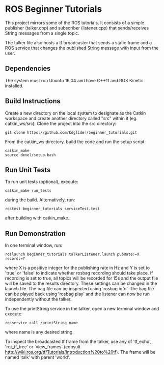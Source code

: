# ROS Beginner Tutorials
This project mirrors some of the ROS tutorials. It consists of a simple publisher (talker.cpp) and subscriber (listener.cpp) that sends/receives String messages from a single topic.

The talker file also hosts a tf broadcaster that sends a static frame and a ROS service that changes the published String message with input from the user.


## Dependencies
The system must run Ubuntu 16.04 and have C++11 and ROS Kinetic installed.


## Build Instructions
Create a new directory on the local system to designate as the Catkin workspace and create another directory called "src" within it (eg. catkin_ws/src). Clone the project into the src directory:
```
git clone https://github.com/kdglider/beginner_tutorials.git
```
From the catkin_ws directory, build the code and run the setup script:
```
catkin_make
source devel/setup.bash
```


## Run Unit Tests
To run unit tests (optional), execute:
```
catkin_make run_tests
```
during the build. Alternatively, run:
```
rostest beginner_tutorials serviceTest.test
```
after building with catkin_make.


## Run Demonstration
In one terminal window, run:
```
roslaunch beginner_tutorials talkerListener.launch pubRate:=X record:=Y
```
where X is a positive integer for the publishing rate in Hz and Y is set to 'true' or 'false' to indicate whether rosbag recording should take place. If recording is set to true, all topics will be recorded for 15s and the output file will be saved to the results directory. These settings can be changed in the launch file. The bag file can be inspected using 'rosbag info'. The bag file can be played back using 'rosbag play' and the listener can now be run independently without the talker.

To use the printString service in the talker, open a new terminal window and execute:
```
rosservice call /printString name
```
where name is any desired string.

To inspect the broadcasted tf frame from the talker, use any of 'tf_echo', 'rqt_tf_tree' or 'view_frames' (consult http://wiki.ros.org/tf/Tutorials/Introduction%20to%20tf). The frame will be named 'talk' with parent 'world'.
